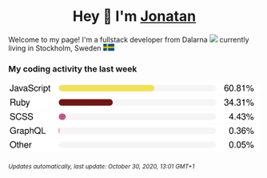 <h1 align="center">
  Hey 👋 I'm <a href="https://jonatanlindstroom.github.io/Portfolio/" target="_blank">Jonatan</a>
</h1>

Welcome to my page! 
I'm a fullstack developer from Dalarna <img src="https://github.com/JonatanLindstroom/JonatanLindstroom/blob/master/resources/dalahorse.png" height="16px" /> currently living in Stockholm, Sweden <img src="https://github.com/JonatanLindstroom/JonatanLindstroom/blob/master/resources/sweden.png" height="14px" />

### My coding activity the last week

  ![](https://github.com/JonatanLindstroom/JonatanLindstroom/blob/master/images/JavaScript.svg)
  ![](https://github.com/JonatanLindstroom/JonatanLindstroom/blob/master/images/Ruby.svg)
  ![](https://github.com/JonatanLindstroom/JonatanLindstroom/blob/master/images/SCSS.svg)
  ![](https://github.com/JonatanLindstroom/JonatanLindstroom/blob/master/images/GraphQL.svg)
  ![](https://github.com/JonatanLindstroom/JonatanLindstroom/blob/master/images/Other.svg)

<sub>*Updates automatically, last update: October 30, 2020, 13:01 GMT+1*</sub>
